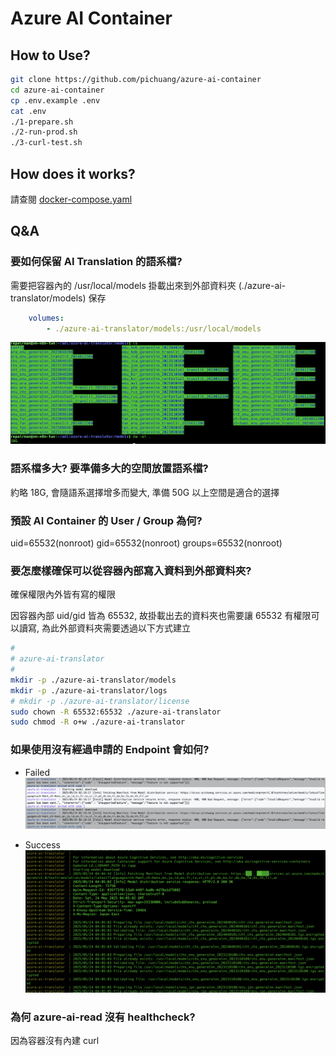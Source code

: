 # Azure AI Container

## How to Use?

```bash
git clone https://github.com/pichuang/azure-ai-container
cd azure-ai-container
cp .env.example .env
cat .env
./1-prepare.sh
./2-run-prod.sh
./3-curl-test.sh
```

## How does it works?

請查閱 [docker-compose.yaml](docker-compose.yaml)

## Q&A

### 要如何保留 AI Translation 的語系檔?

  需要把容器內的 /usr/local/models 掛載出來到外部資料夾 (./azure-ai-translator/models) 保存

  ```yaml
      volumes:
          - ./azure-ai-translator/models:/usr/local/models
  ```

  ![models-size](./img/models-size.png)

### 語系檔多大? 要準備多大的空間放置語系檔?

約略 18G, 會隨語系選擇增多而變大, 準備 50G 以上空間是適合的選擇

### 預設 AI Container 的 User / Group 為何?

uid=65532(nonroot) gid=65532(nonroot) groups=65532(nonroot)

### 要怎麼樣確保可以從容器內部寫入資料到外部資料夾?

確保權限內外皆有寫的權限

因容器內部 uid/gid 皆為 65532, 故掛載出去的資料夾也需要讓 65532 有權限可以讀寫, 為此外部資料夾需要透過以下方式建立

  ```bash
  #
  # azure-ai-translator
  #
  mkdir -p ./azure-ai-translator/models
  mkdir -p ./azure-ai-translator/logs
  # mkdir -p ./azure-ai-translator/license
  sudo chown -R 65532:65532 ./azure-ai-translator
  sudo chmod -R o+w ./azure-ai-translator
  ```

### 如果使用沒有經過申請的 Endpoint 會如何?

- Failed
  ![ai-translation-endpoint-without-permission](./img/ai-translation-endpoint-without-permission.png)

- Success
  ![ai-translation-endpoint-with-permission](./img/ai-translation-endpoint-with-permission.png)

### 為何 azure-ai-read 沒有 healthcheck?

  因為容器沒有內建 curl
